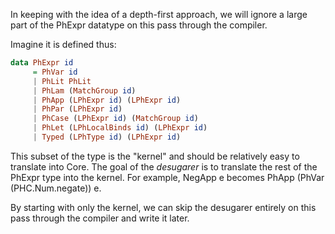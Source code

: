 In keeping with the idea of a depth-first approach, we will ignore a large part of the PhExpr
datatype on this pass through the compiler.

Imagine it is defined thus:

```hs
data PhExpr id
     = PhVar id
     | PhLit PhLit
     | PhLam (MatchGroup id)
     | PhApp (LPhExpr id) (LPhExpr id)
     | PhPar (LPhExpr id)
     | PhCase (LPhExpr id) (MatchGroup id)
     | PhLet (LPhLocalBinds id) (LPhExpr id)
     | Typed (LPhType id) (LPhExpr id)
```

This subset of the type is the "kernel" and should be relatively easy to translate into Core.
The goal of the _desugarer_ is to translate the rest of the PhExpr type into the kernel. For
example, NegApp e becomes PhApp (PhVar (PHC.Num.negate)) e.

By starting with only the kernel, we can skip the desugarer entirely on this pass through the
compiler and write it later.
